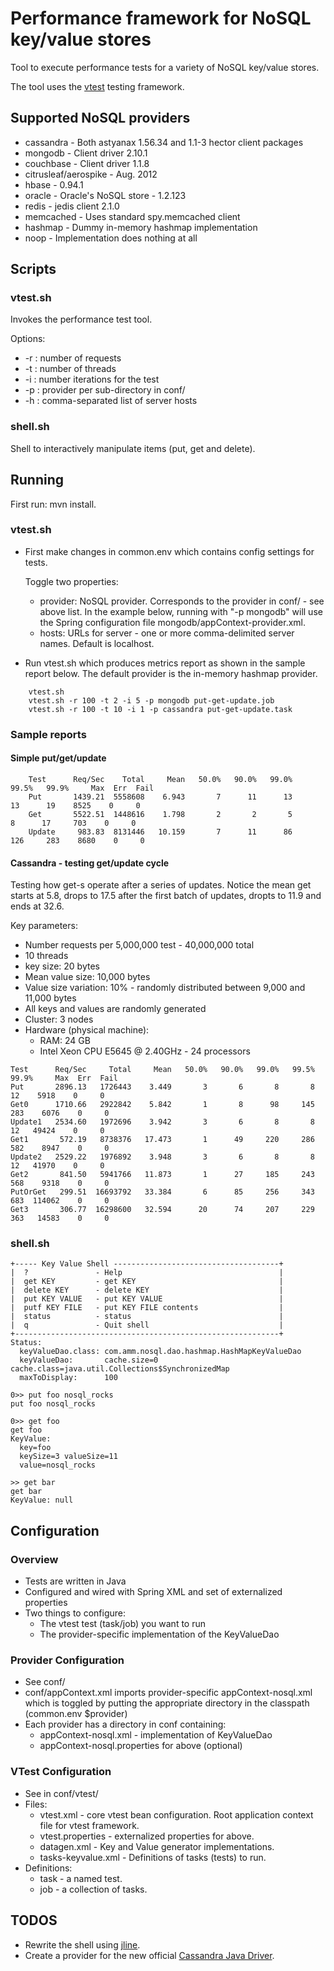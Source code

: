 
# Performance framework for NoSQL key/value stores

Tool to execute performance tests for a variety of NoSQL key/value stores.

The tool uses the [vtest](http://amesar.wordpress.com/2010/04/12/vtest-testing-framework/) testing framework.

## Supported NoSQL providers
* cassandra - Both astyanax 1.56.34 and 1.1-3 hector client packages
* mongodb - Client driver 2.10.1
* couchbase - Client driver 1.1.8
* citrusleaf/aerospike - Aug. 2012
* hbase - 0.94.1
* oracle - Oracle's NoSQL store - 1.2.123
* redis - jedis client 2.1.0
* memcached - Uses standard spy.memcached client
* hashmap - Dummy in-memory hashmap implementation
* noop - Implementation does nothing at all

## Scripts

### vtest.sh 

Invokes the performance test tool.

Options:

  *   -r : number of requests
  *   -t : number of threads
  *   -i : number iterations for the test
  *   -p : provider per sub-directory in conf/
  *   -h : comma-separated list of server hosts

### shell.sh 

Shell to interactively manipulate items (put, get and delete).

## Running 

First run: mvn install.

### vtest.sh

* First make changes in common.env which contains config settings for tests.

  Toggle two properties:
    * provider: NoSQL provider. Corresponds to the provider in conf/ - see above list. In the example below, running with "-p mongodb" will use the Spring configuration file mongodb/appContext-provider.xml.
    * hosts: URLs for server - one or more comma-delimited server names. Default is localhost.

* Run vtest.sh which produces metrics report as shown in the sample report below.  The default provider is the in-memory hashmap provider. 
```
    vtest.sh
    vtest.sh -r 100 -t 2 -i 5 -p mongodb put-get-update.job
    vtest.sh -r 100 -t 10 -i 1 -p cassandra put-get-update.task
```

### Sample reports

#### Simple put/get/update 

```
    Test      Req/Sec    Total     Mean   50.0%   90.0%   99.0%   99.5%   99.9%     Max  Err  Fail
    Put       1439.21  5558608    6.943       7      11      13      13      19    8525    0     0
    Get       5522.51  1448616    1.798       2       2       5       8      17     703    0     0
    Update     983.83  8131446   10.159       7      11      86     126     283    8680    0     0
```

#### Cassandra - testing get/update cycle

Testing how get-s operate after a series of updates. Notice the mean get starts at 5.8, drops to 17.5 after the first batch of updates,
dropts to 11.9 and ends at 32.6.

Key parameters:

* Number requests per 5,000,000 test - 40,000,000 total
* 10 threads
* key size: 20 bytes
* Mean value size: 10,000 bytes
* Value size variation: 10% - randomly distributed between 9,000 and 11,000 bytes
* All keys and values are randomly generated
* Cluster: 3 nodes
* Hardware (physical machine):
	* RAM: 24 GB
	* Intel Xeon CPU E5645 @ 2.40GHz - 24 processors

```
Test      Req/Sec     Total     Mean   50.0%   90.0%   99.0%   99.5%   99.9%     Max  Err  Fail
Put       2896.13   1726443    3.449       3       6       8       8      12    5918    0     0
Get0      1710.66   2922842    5.842       1       8      98     145     283    6076    0     0
Update1   2534.60   1972696    3.942       3       6       8       8      12   49424    0     0
Get1       572.19   8738376   17.473       1      49     220     286     582    8947    0     0
Update2   2529.22   1976892    3.948       3       6       8       8      12   41970    0     0
Get2       841.50   5941766   11.873       1      27     185     243     568    9318    0     0
PutOrGet   299.51  16693792   33.384       6      85     256     343     683  114062    0     0
Get3       306.77  16298600   32.594      20      74     207     229     363   14583    0     0
```

### shell.sh

```
+----- Key Value Shell -------------------------------------+
|  ?               - Help                                   |
|  get KEY         - get KEY                                |
|  delete KEY      - delete KEY                             |
|  put KEY VALUE   - put KEY VALUE                          |
|  putf KEY FILE   - put KEY FILE contents                  |
|  status          - status                                 |
|  q               - Quit shell                             |
+-----------------------------------------------------------+
Status:
  keyValueDao.class: com.amm.nosql.dao.hashmap.HashMapKeyValueDao
  keyValueDao:       cache.size=0 cache.class=java.util.Collections$SynchronizedMap
  maxToDisplay:      100

0>> put foo nosql_rocks
put foo nosql_rocks

0>> get foo
get foo
KeyValue:
  key=foo
  keySize=3 valueSize=11
  value=nosql_rocks

>> get bar
get bar
KeyValue: null

```


## Configuration
### Overview
* Tests are written in Java
* Configured and wired with Spring XML and set of externalized properties
* Two things to configure:
  * The vtest test (task/job) you want to run 
  * The provider-specific implementation of the KeyValueDao 

### Provider Configuration
* See conf/
* conf/appContext.xml imports provider-specific appContext-nosql.xml which is toggled by putting the appropriate directory in the classpath (common.env $provider)
* Each provider has a directory in conf containing:
  * appContext-nosql.xml - implementation of KeyValueDao
  * appContext-nosql.properties for above (optional)

### VTest Configuration
* See in conf/vtest/
* Files:
  * vtest.xml - core vtest bean configuration. Root application context file for vtest framework.
  * vtest.properties - externalized properties for above.
  * datagen.xml - Key and Value generator implementations.
  * tasks-keyvalue.xml - Definitions of tasks (tests) to run.
* Definitions:
  * task - a named test.
  * job - a collection of tasks.

## TODOS

* Rewrite the shell using [jline](http://jline.sourceforge.net/).
* Create a provider for the new official [Cassandra Java Driver](http://www.datastax.com/documentation/developer/java-driver/2.0/java-driver/whatsNew2.html).

